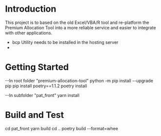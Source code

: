 # Introduction 
This project is to based on the old Excel/VBA/R tool and re-platform the 
Premium Allocation Tool into a more reliable service and easier to integrate with other applications.

* bcp Utility needs to be installed in the hosting server
* 

# Getting Started
--In root folder "premium-allocation-tool"
python -m pip install --upgrade pip
pip install poetry==1.1.2
poetry install

--In subfolder "pat_front"
yarn install

# Build and Test
cd pat_front
yarn build
cd ..
poetry build --format=whee

